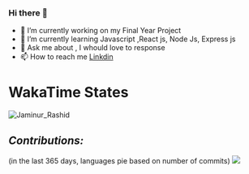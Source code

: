 ### Hi there 👋

- 🔭 I’m currently working on my Final Year Project
- 🌱 I’m currently learning Javascript ,React js, Node Js, Express js
- 💬 Ask me about , I whould love to response
- 📫 How to reach me [Linkdin](https://bd.linkedin.com/in/jaminur-rashid-609a56186?trk=people-guest_people_search-card)

# WakaTime States
<p><img align="center" src="https://github-readme-stats.vercel.app/api/wakatime?username=Jaminur_Rashid&layout=compact" alt="Jaminur_Rashid" /></p>

## _Contributions:_
 
(in the last 365 days, languages pie based on number of commits)
![](./profile-3d-contrib/profile-season-animate.svg)
